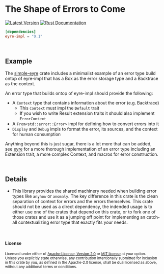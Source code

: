 The Shape of Errors to Come
===============

[![Latest Version](https://img.shields.io/crates/v/eyre-impl.svg)](https://crates.io/crates/eyre-impl)
[![Rust Documentation](https://img.shields.io/badge/api-rustdoc-blue.svg)](https://docs.rs/eyre-impl)

```toml
[dependencies]
eyre-impl = "0.1"
```

<br>

## Example

The [simple-eyre](https://github.com/yaahc/simple-eyre/blob/master/src/lib.rs)
crate includes a minimalist example of an error type build ontop of eyre-impl
that has a Box<dyn Error> as the error storage type and a Backtrace as the
context.

An error type that builds ontop of eyre-impl should provide the following:
- A `Context` type that contains information about the error (e.g. Backtrace)
  - This `Context` must impl the `Default` trait
  - If you wish to write Result extension traits it should also implement `ErrorContext`
- A `From<std::error::Error>` impl for defining how to convert errors into it
- `Display` and `Debug` impls to format the error, its sources, and the context
  for human consumption

Anything beyond this is just sugar, there is a lot more that can be added, see
[eyre](https://github.com/yaahc/eyre) for a more thorough implementation of an
error type including an Extension trait, a more complex Context, and macros for
error construction.

<br>

## Details

- This library provides the shared machinery needed when building error types
  like `anyhow` or `anomaly`. The key difference in this crate is the clean
  separation of context for errors and the errors themselves. This crate should
  not be used as a direct dependency, the indended usage is to either use one of
  the crates that depend on this crate, or to fork one of those crates and use it
  as a jumping off point for implementing an catch-all contextualizing error type
  that exactly fits your needs.

<br>

#### License

<sup>
Licensed under either of <a href="LICENSE-APACHE">Apache License, Version
2.0</a> or <a href="LICENSE-MIT">MIT license</a> at your option.
</sup>

<br>

<sub>
Unless you explicitly state otherwise, any contribution intentionally submitted
for inclusion in this crate by you, as defined in the Apache-2.0 license, shall
be dual licensed as above, without any additional terms or conditions.
</sub>


